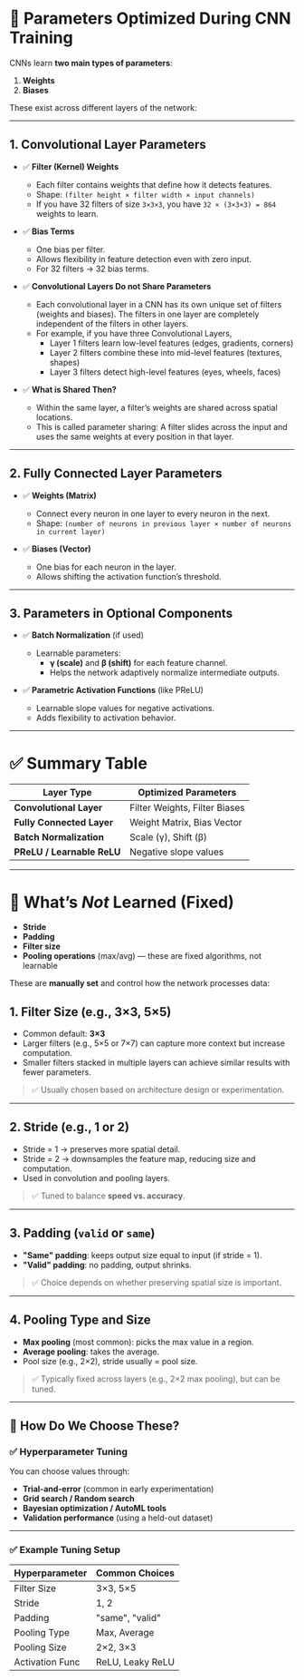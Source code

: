 # 🎯 **Parameters Optimized During CNN Training**

CNNs learn **two main types of parameters**:  
1. **Weights**
2. **Biases**

These exist across different layers of the network:

---

## **1. Convolutional Layer Parameters**

- ✅ **Filter (Kernel) Weights**  
  - Each filter contains weights that define how it detects features.
  - Shape: `(filter height × filter width × input channels)`
  - If you have 32 filters of size `3×3×3`, you have `32 × (3×3×3) = 864` weights to learn.

- ✅ **Bias Terms**  
  - One bias per filter.
  - Allows flexibility in feature detection even with zero input.
  - For 32 filters → 32 bias terms.

- ✅ **Convolutional Layers Do not Share Parameters**
  - Each convolutional layer in a CNN has its own unique set of filters (weights and biases). The filters in one layer are completely independent of the filters in other layers.
  - For example, if you have three Convolutional Layers,
    - Layer 1 filters learn low-level features (edges, gradients, corners)
    - Layer 2 filters combine these into mid-level features (textures, shapes)
    - Layer 3 filters detect high-level features (eyes, wheels, faces)
      
- ✅ **What is Shared Then?**
  - Within the same layer, a filter’s weights are shared across spatial locations.
  - This is called parameter sharing: A filter slides across the input and uses the same weights at every position in that layer.

---

## **2. Fully Connected Layer Parameters**

- ✅ **Weights (Matrix)**  
  - Connect every neuron in one layer to every neuron in the next.
  - Shape: `(number of neurons in previous layer × number of neurons in current layer)`

- ✅ **Biases (Vector)**  
  - One bias for each neuron in the layer.
  - Allows shifting the activation function’s threshold.

---

## **3. Parameters in Optional Components**

- ✅ **Batch Normalization** (if used)
  - Learnable parameters:  
    - **γ (scale)** and **β (shift)** for each feature channel.
    - Helps the network adaptively normalize intermediate outputs.

- ✅ **Parametric Activation Functions** (like PReLU)
  - Learnable slope values for negative activations.
  - Adds flexibility to activation behavior.

---

# ✅ **Summary Table**

| **Layer Type**            | **Optimized Parameters**                            |
|---------------------------|-----------------------------------------------------|
| **Convolutional Layer**   | Filter Weights, Filter Biases                      |
| **Fully Connected Layer** | Weight Matrix, Bias Vector                         |
| **Batch Normalization**   | Scale (γ), Shift (β)                                |
| **PReLU / Learnable ReLU**| Negative slope values                              |

---

# 📌 What’s *Not* Learned (Fixed)

- **Stride**
- **Padding**
- **Filter size**
- **Pooling operations** (max/avg) — these are fixed algorithms, not learnable

These are **manually set** and control how the network processes data:

## 1. **Filter Size** (e.g., 3×3, 5×5)
- Common default: **3×3**
- Larger filters (e.g., 5×5 or 7×7) can capture more context but increase computation.
- Smaller filters stacked in multiple layers can achieve similar results with fewer parameters.

> ✅ Usually chosen based on architecture design or experimentation.

---

## 2. **Stride** (e.g., 1 or 2)
- Stride = 1 → preserves more spatial detail.
- Stride = 2 → downsamples the feature map, reducing size and computation.
- Used in convolution and pooling layers.

> ✅ Tuned to balance **speed vs. accuracy**.

---

## 3. **Padding** (`valid` or `same`)
- **"Same" padding**: keeps output size equal to input (if stride = 1).
- **"Valid" padding**: no padding, output shrinks.
  
> ✅ Choice depends on whether preserving spatial size is important.

---

## 4. **Pooling Type and Size**
- **Max pooling** (most common): picks the max value in a region.
- **Average pooling**: takes the average.
- Pool size (e.g., 2×2), stride usually = pool size.

> ✅ Typically fixed across layers (e.g., 2×2 max pooling), but can be tuned.

---

## 🎯 How Do We Choose These?

### ✅ **Hyperparameter Tuning**
You can choose values through:
- **Trial-and-error** (common in early experimentation)
- **Grid search / Random search**
- **Bayesian optimization / AutoML tools**
- **Validation performance** (using a held-out dataset)

---

### ✅ Example Tuning Setup

| **Hyperparameter** | **Common Choices**        |
|--------------------|---------------------------|
| Filter Size        | 3×3, 5×5                  |
| Stride             | 1, 2                      |
| Padding            | "same", "valid"           |
| Pooling Type       | Max, Average              |
| Pooling Size       | 2×2, 3×3                  |
| Activation Func    | ReLU, Leaky ReLU          |
